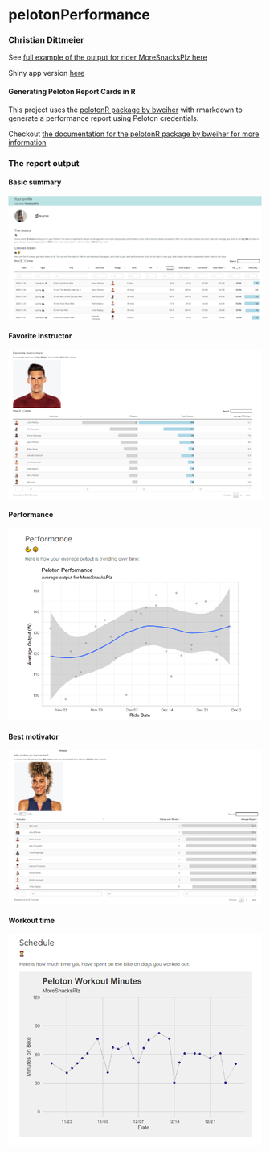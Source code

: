 # pelotonPerformance

### Christian Dittmeier

See [full example of the output for rider MoreSnacksPlz here](https://cdittmeier.github.io/pelotonPerformance/moresnacksplz)

Shiny app version [here]( https://streamftrs.shinyapps.io/pelotonApp)

#### Generating Peloton Report Cards in R


This project uses the [pelotonR package by bweiher](https://github.com/bweiher/pelotonR) with rmarkdown to generate a performance report using Peloton credentials. 

Checkout [the documentation for the pelotonR package by bweiher for more information](https://github.com/bweiher/pelotonR)


### The report output

#### Basic summary
![](man/figures/reportExample.png)

#### Favorite instructor
![](man/figures/favoriteInstructor.png)

#### Performance
![](man/figures/performanceExample.png)

#### Best motivator
![](man/figures/bestMotivator.png)

#### Workout time
![](man/figures/workoutMinutes.png)


